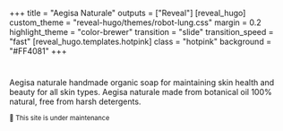 +++
title = "Aegisa Naturale"
outputs = ["Reveal"]
[reveal_hugo]
custom_theme = "reveal-hugo/themes/robot-lung.css"
margin = 0.2
highlight_theme = "color-brewer"
transition = "slide"
transition_speed = "fast"
[reveal_hugo.templates.hotpink]
class = "hotpink"
background = "#FF4081"
+++

# 

Aegisa naturale handmade organic soap for maintaining skin health and beauty for all skin types. Aegisa naturale made from botanical oil 100% natural, free from harsh detergents.

<small>🚀 This site is under maintenance</small>